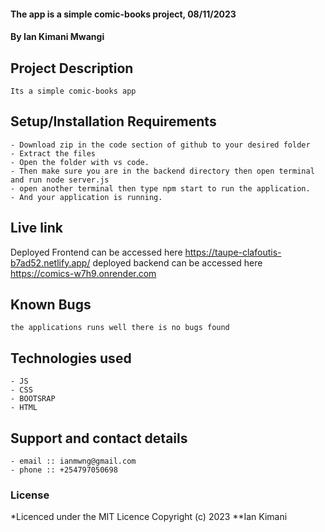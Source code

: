 #### The app is a simple comic-books project, 08/11/2023
#### **By Ian Kimani Mwangi**
## Project Description
    Its a simple comic-books app
## Setup/Installation Requirements
    - Download zip in the code section of github to your desired folder
    - Extract the files
    - Open the folder with vs code.
    - Then make sure you are in the backend directory then open terminal and run node server.js
    - open another terminal then type npm start to run the application.
    - And your application is running.
       
## Live link
Deployed Frontend can be accessed here https://taupe-clafoutis-b7ad52.netlify.app/
deployed backend can be accessed here  https://comics-w7h9.onrender.com


## Known Bugs
    the applications runs well there is no bugs found

    

## Technologies used
    - JS
    - CSS
    - BOOTSRAP
    - HTML

## Support and contact details
    - email :: ianmwng@gmail.com
    - phone :: +254797050698

### License
*Licenced under the MIT Licence
Copyright (c) 2023 **Ian Kimani